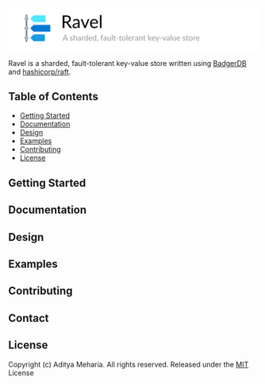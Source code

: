 ![](header.png)

Ravel is a sharded, fault-tolerant key-value store written using [BadgerDB](https://github.com/dgraph-io/badger) 
and [hashicorp/raft](https://github.com/hashicorp/raft). 

## Table of Contents

* [Getting Started](#getting-started)
* [Documentation](#documentation)
* [Design](#design)
* [Examples](#examples)
* [Contributing](#contributing)
* [License](#license)

## Getting Started

## Documentation

## Design

## Examples

## Contributing

## Contact

## License

Copyright (c) Aditya Meharia. All rights reserved. Released under the [MIT](LICENSE) License